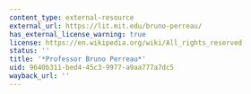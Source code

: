 ```yaml
---
content_type: external-resource
external_url: https://lit.mit.edu/bruno-perreau/
has_external_license_warning: true
license: https://en.wikipedia.org/wiki/All_rights_reserved
status: ''
title: '*Professor Bruno Perreau*'
uid: 9640b311-bed4-45c3-9977-a9aa777a7dc5
wayback_url: ''
---
```

